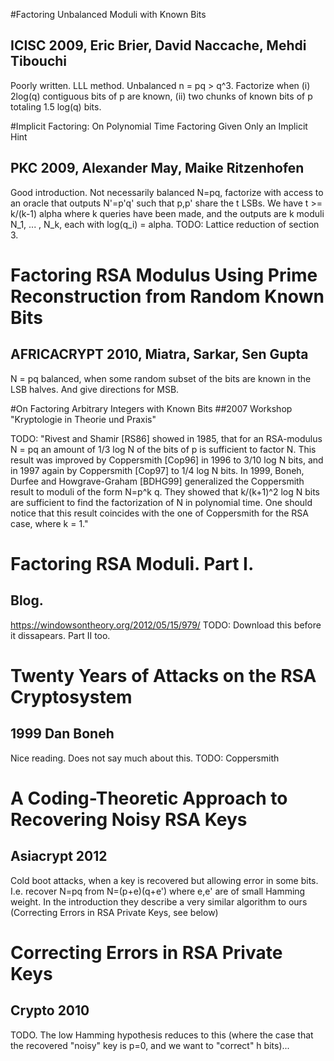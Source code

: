 #Factoring Unbalanced Moduli with Known Bits 
## ICISC 2009, Eric Brier, David Naccache, Mehdi Tibouchi

  Poorly written. LLL method.
  Unbalanced n = pq > q^3. Factorize when (i) 2log(q) contiguous bits of p are known, (ii) two chunks of known bits of p totaling 1.5 log(q) bits.


#Implicit Factoring: On Polynomial Time Factoring Given Only an Implicit Hint
## PKC 2009, Alexander May, Maike Ritzenhofen

  Good introduction.
  Not necessarily balanced N=pq, factorize with access to an oracle that outputs N'=p'q' such that p,p' share the t LSBs.
  We have t >= k/(k-1) alpha where k queries have been made, and the outputs are k moduli N_1, ... , N_k, each with log(q_i) = alpha.
  TODO: Lattice reduction of section 3.

# Factoring RSA Modulus Using Prime Reconstruction from Random Known Bits
## AFRICACRYPT 2010, Miatra, Sarkar, Sen Gupta


  N = pq balanced, when some random subset of the bits are known in the LSB halves. And give directions for MSB.

#On Factoring Arbitrary Integers with Known Bits
##2007 Workshop "Kryptologie in Theorie und Praxis"

  TODO:
  "Rivest and Shamir [RS86] showed in 1985, that for an RSA-modulus N = pq an amount of 1/3 log N of the bits of p is sufficient to factor N. This result was improved by Coppersmith [Cop96] in 1996 to 3/10 log N bits, and in 1997 again by Coppersmith [Cop97] to 1/4 log N bits. In 1999, Boneh, Durfee and Howgrave-Graham [BDHG99] generalized the Coppersmith result to moduli of the form N=p^k q. They showed that k/(k+1)^2 log N bits are sufficient to find the factorization of N in polynomial time. One should notice that this result coincides with the one of Coppersmith for the RSA case, where  k = 1."

# Factoring RSA Moduli. Part I.
## Blog. 
  
  https://windowsontheory.org/2012/05/15/979/
  TODO: Download this before it dissapears. Part II too.


# Twenty Years of Attacks on the RSA Cryptosystem
## 1999 Dan Boneh

  Nice reading. Does not say much about this.
  TODO: Coppersmith


# A Coding-Theoretic Approach to Recovering Noisy RSA Keys
## Asiacrypt 2012

  Cold boot attacks, when a key is recovered but allowing error in some bits. I.e. recover N=pq from N=(p+e)(q+e') where e,e' are of small Hamming weight.
  In the introduction they describe a very similar algorithm to ours (Correcting Errors in RSA Private Keys, see below)


# Correcting Errors in RSA Private Keys
## Crypto 2010

  TODO. The low Hamming hypothesis reduces to this (where the case that the recovered "noisy" key is p=0, and we want to "correct" h bits)...

  


